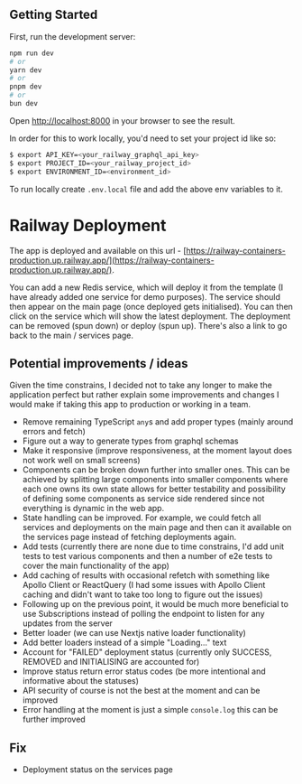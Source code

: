 ## Getting Started

First, run the development server:

```bash
npm run dev
# or
yarn dev
# or
pnpm dev
# or
bun dev
```

Open [http://localhost:8000](http://localhost:8000) in your browser to see the result.

In order for this to work locally, you'd need to set your project id like so:

```sh
$ export API_KEY=<your_railway_graphql_api_key>
$ export PROJECT_ID=<your_railway_project_id>
$ export ENVIRONMENT_ID=<environment_id>
```

To run locally create `.env.local` file and add the above env variables to it.

# Railway Deployment

The app is deployed and available on this url - [https://railway-containers-production.up.railway.app/](https://railway-containers-production.up.railway.app/).

You can add a new Redis service, which will deploy it from the template (I have already added one service for demo purposes). The service should then appear on the main page (once deployed gets initialised). You can then click on the service which will show the latest deployment. The deployment can be removed (spun down) or deploy (spun up). There's also a link to go back to the main / services page.

## Potential improvements / ideas

Given the time constrains, I decided not to take any longer to make the application perfect but rather explain some improvements and changes I would make if taking this app to production or working in a team.

- Remove remaining TypeScript `any`s and add proper types (mainly around errors and fetch)
- Figure out a way to generate types from graphql schemas
- Make it responsive (improve responsiveness, at the moment layout does not work well on small screens)
- Components can be broken down further into smaller ones. This can be achieved by splitting large components into smaller components where each one owns its own state allows for better testability and possibility of defining some components as service side rendered since not everything is dynamic in the web app.
- State handling can be improved. For example, we could fetch all services and deployments on the main page and then can it available on the services page instead of fetching deployments again.
- Add tests (currently there are none due to time constrains, I'd add unit tests to test various components and then a number of e2e tests to cover the main functionality of the app)
- Add caching of results with occasional refetch with something like Apollo Client or ReactQuery (I had some issues with Apollo Client caching and didn't want to take too long to figure out the issues)
- Following up on the previous point, it would be much more beneficial to use Subscriptions instead of polling the endpoint to listen for any updates from the server
- Better loader (we can use Nextjs native loader functionality)
- Add better loaders instead of a simple "Loading..." text
- Account for "FAILED" deployment status (currently only SUCCESS, REMOVED and INITIALISING are accounted for)
- Improve status return error status codes (be more intentional and informative about the statuses)
- API security of course is not the best at the moment and can be improved
- Error handling at the moment is just a simple `console.log` this can be further improved

## Fix

- Deployment status on the services page
